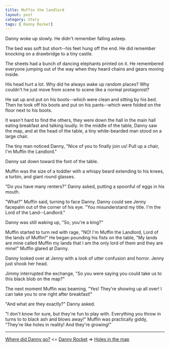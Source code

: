 ```yaml
---
title: Muffin the landlord
layout: post
category: Story
tags: [ Danny Rocket]
---
```

Danny woke up slowly. He didn't remember falling asleep.

The bed was soft but short--his feet hung off the end. He did remember knocking on a drawbridge to a tiny castle.

<!-- more -->

The sheets had a bunch of dancing elephants printed on it. He remembered everyone jumping out of the way when they heard chains and gears moving inside.

His head hurt a lot. Why did he always wake up random places? Why couldn't he just move from scene to scene like a normal protagonist?

He sat up and put on his boots--which were clean and sitting by his bed. Then he took off his boots and put on his pants--which were folded on the floor next to his boots.

It wasn't hard to find the others, they were down the hall in the main hall eating breakfast and talking loudly. In the middle of the table, Danny saw the map, and at the head of the table, a tiny white-bearded man stood on a large chair.

The tiny man noticed Danny, "Nice of you to finally join us! Pull up a chair, I'm Muffin the Landlord."

Danny sat down toward the font of the table.

Muffin was the size of a toddler with a whispy beard extending to his knees, a turbin, and giant round glasses.

"Do you have many renters?" Danny asked, putting a spoonful of eggs in his mouth.

"What?" Muffin said, turning to face Danny. Danny could see Jenny facepalm out of the corner of his eye. "You misunderstand my title. I'm the Lord of the Land--Landlord."

Danny was still waking up, "So, you're a king?"

Muffin started to turn red with rage, "NO! I'm Muffin the Landlord, Lord of the lands of Muffin!" He began pounding his fists on the table, "My lands are mine called Muffin my lands that I am the only lord of them and they are mine!" Muffin glared at Danny.

Danny looked over at Jenny with a look of utter confusion and horror. Jenny just shook her head.

Jimmy interrupted the exchange, "So you were saying you could take us to this black blob on the map?"

The next moment Muffin was beaming, "Yes! They're showing up all over! I can take you to one right after breakfast!"

"And what are they exactly?" Danny asked.

"I don't know for sure, but they're fun to play with. Everything you throw in turns to to black ash and blows away!" Muffin was practically giddy, "They're like holes in reality! And they're growing!"

---

 [Where did Danny go?](/story/2017/07/27/where-did-danny-go)  <= [Danny Rocket](/danny-rocket) =>  [Holes in the map](/story/2018/03/25/holes-in-the-map)

